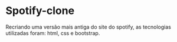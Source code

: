 # Spotify-clone
Recriando uma versão mais antiga do site do spotify, as tecnologias utilizadas foram: html, css e bootstrap.
